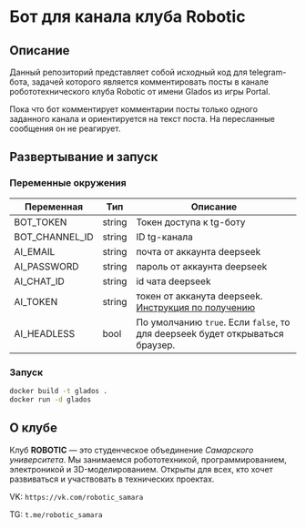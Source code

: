 # Бот для канала клуба Robotic


## Описание
Данный репозиторий представляет собой исходный код для telegram-бота, задачей которого является комментировать посты в канале робототехнического клуба Robotic от имени Glados из игры Portal.

Пока что бот комментирует комментарии посты только одного заданного канала и ориентируется на текст поста. На пересланные сообщения он не реагирует.

## Развертывание и запуск
### Переменные окружения

| Переменная | Тип | Описание
|----------|----------|---------
| BOT_TOKEN | string   | Токен доступа к tg-боту
| BOT_CHANNEL_ID | string  | ID tg-канала
| AI_EMAIL | string | почта от аккаунта deepseek
| AI_PASSWORD | string | пароль от аккаунта deepseek
| AI_CHAT_ID | string | id чата deepseek
| AI_TOKEN | string | токен от акканута deepseek. [Инструкция по получению](https://github.com/Sapdotten/DeeperSeek/tree/main/docs#obtaining-the-session-token)
| AI_HEADLESS | bool | По умолчанию `true`. Если `false`, то для deepseek будет открываться браузер.

### Запуск
```sh
docker build -t glados .
docker run -d glados
```

## О клубе
Клуб **ROBOTIC** — это студенческое объединение *Самарского университета*. Мы занимаемся робототехникой, программированием, электроникой и 3D-моделированием. Открыты для всех, кто хочет развиваться и участвовать в технических проектах.

VK: `https://vk.com/robotic_samara`

TG: `t.me/robotic_samara`

